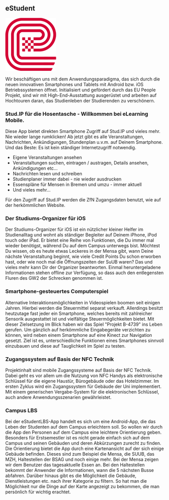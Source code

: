 ## eStudent

<p class="logo"><img src="assets/img/projects/estudent.png" /></p>

Wir beschäftigen uns mit dem Anwendungsparadigma, das sich durch die neuen innovativen
Smartphones und Tablets mit Android bzw. iOS Betriebssystemen öffnet. Initialisiert und
gefördert durch das EU People Projekt, sind wir mit High-End-Ausstattung ausgerüstet und
arbeiten auf Hochtouren daran, das Studienleben der Studierenden zu verschönern.

### Stud.IP für die Hosentasche - Willkommen bei eLearning Mobile.
Diese App bietet direkten Smartphone Zugriff auf Stud.IP und vieles mehr. Nie wieder lange
rumklicken! Ab jetzt gibt es alle Veranstaltungen, Nachrichten, Ankündigungen, Stundenplan
u.v.m. auf Deinem Smartphone. Und das Beste: Es ist kein ständiger Internetzugriff
notwendig.
* Eigene Veranstaltungen ansehen
* Veranstaltungen suchen, eintragen / austragen, Details ansehen, Ankündigungen etc...
* Nachrichten lesen und schreiben
* Studienplaner immer dabei - nie wieder ausdrucken
* Essenspläne für Mensen in Bremen und umzu - immer aktuell
* Und vieles mehr...

Für den Zugriff auf Stud.IP werden die ZfN Zugangsdaten benutzt, wie auf der
herkömmlichen Website.

### Der Studiums-Organizer für iOS
Der Studiums-Organizer für iOS ist ein nützlicher kleiner Helfer im Studienalltag und wohnt
als ständiger Begleiter auf Deinem iPhone, iPod touch oder iPad. Er bietet eine Reihe von
Funktionen, die Du immer mal wieder benötigst, während Du auf dem Campus unterwegs
bist. Möchtest Du wissen, ob es heute etwas Leckeres in der Mensa gibt, wann Deine
nächste Veranstaltung beginnt, wie viele Credit Points Du schon erworben hast, oder wie
noch mal die Öffnungszeiten der SuUB waren? Das und vieles mehr kann Dir der Organizer
beantworten. Einmal heruntergeladene Informationen stehen offline zur Verfügung, so dass
auch den entlegensten Fluren des GW2 der Schrecken genommen ist.

### Smartphone-gesteuertes Computerspiel
Alternative Interaktionsmöglichkeiten in Videospielen boomen seit einigen Jahren. Hierbei
werden die Steuermittel separat verkauft. Allerdings besitzt heutzutage fast jeder ein
Smartphone, welches bereits mit zahlreicher Sensorik ausgestattet ist und vielfältige
Steuermöglichkeiten bietet.
Mit dieser Zielsetzung im Blick haben wir das Spiel "Projekt B-4739" ins Leben gerufen. Um
gänzlich auf herkömmliche Eingabegeräte verzichten zu können, wird neben einem
Smartphone auf eine Kinect zur Navigation gesetzt.
Ziel ist es, unterschiedliche Funktionen eines Smartphones sinnvoll einzubauen und diese auf
Tauglichkeit im Spiel zu testen.

### Zugangssystem auf Basis der NFC Technik
Projektinhalt sind mobile Zugangssysteme auf Basis der NFC Technik. Dabei geht es vor allem
um die Nutzung von NFC Handys als elektronische Schlüssel für die eigene Haustür,
Bürogebäude oder das Hotelzimmer. Im ersten Zyklus wird ein Zugangssystem für Gebäude
der Uni implementiert. Mit einem generischen Vergabe-System für die elektronischen
Schlüssel, auch andere Anwendungsszenarien gewährleistet.

### Campus LBS
Bei der eStudentLBS-App handelt es sich um eine Android-App, die das Leben der Studenten
auf dem Campus erleichtern soll. So wollen wir durch die App den Personen auf dem
Campus eine leichtere Orientierung geben. Besonders für Erstsemestler ist es nicht gerade
einfach sich auf dem Campus und seinen Gebäuden und deren Abkürzungen zurecht zu
finden. Die Orientierung bietet die App durch eine Kartenansicht auf der sich einige Gebäude
befinden. Dieses sind zum Beispiel die Mensa, die SUUB, das MZH, Haltestellen der BSAG
und noch einige mehr. Bei der Mensa zeigen wir dem Benutzer das tagesaktuelle Essen an.
Bei den Haltestellen bekommt der Anwender die Informationen, wann die 5 nächsten Busse
abfahren. Darüber hinaus gibt es die Möglichkeit die Gebäude, Dienstleistungen etc. nach
ihrer Kategorie zu filtern. So hat man die Möglichkeit nur die Dinge auf der Karte angezeigt
zu bekommen, die man persönlich für wichtig erachtet.
